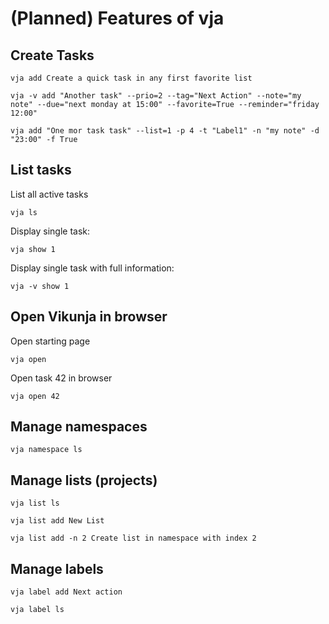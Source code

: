 # (Planned) Features of vja

## Create Tasks

```shell
vja add Create a quick task in any first favorite list
```

```shell
vja -v add "Another task" --prio=2 --tag="Next Action" --note="my note" --due="next monday at 15:00" --favorite=True --reminder="friday 12:00"
```

```shell
vja add "One mor task task" --list=1 -p 4 -t "Label1" -n "my note" -d "23:00" -f True
```

## List tasks

List all active tasks

```shell
vja ls
```

Display single task:

```shell
vja show 1
```

Display single task with full information:

```shell
vja -v show 1
```

## Open Vikunja in browser

Open starting page

```shell
vja open
```

Open task 42 in browser

```shell
vja open 42
```

## Manage namespaces

```shell
vja namespace ls
```

## Manage lists (projects)

```shell
vja list ls
```

```shell
vja list add New List
```

```shell
vja list add -n 2 Create list in namespace with index 2
```

## Manage labels

```shell
vja label add Next action
```

```shell
vja label ls
```

